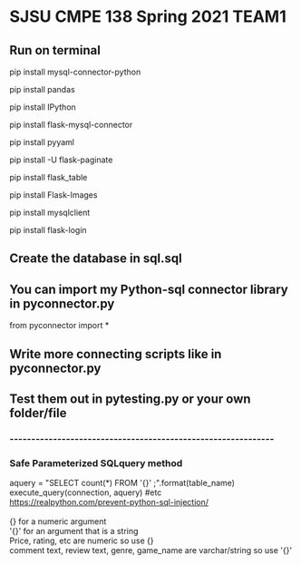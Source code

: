 # SJSU CMPE 138 Spring 2021 TEAM1
## Run on terminal

pip install mysql-connector-python

pip install pandas

pip install IPython

pip install flask-mysql-connector

pip install pyyaml

pip install -U flask-paginate

pip install flask_table

pip install Flask-Images

pip install mysqlclient

pip install flask-login




## Create the database in sql.sql

## You can import my Python-sql connector library in pyconnector.py

from pyconnector import *

## Write more connecting scripts like in pyconnector.py
## Test them out in pytesting.py or your own folder/file

### -------------------------------------------------------------
### Safe Parameterized SQLquery method 
aquery = "SELECT count(*) FROM '{}' ;".format(table_name)<br>
execute_query(connection, aquery) #etc<br>
https://realpython.com/prevent-python-sql-injection/<br>
<br>
{} for a numeric argument<br>
'{}' for an argument that is a string<br>
Price, rating, etc are numeric so use {}<br>
comment text, review text, genre, game_name are varchar/string so use '{}'<br>
